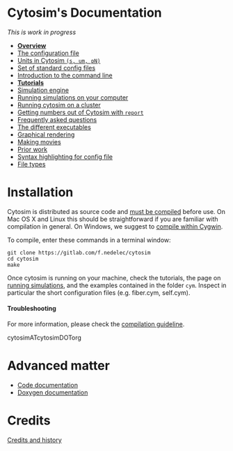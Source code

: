 # Cytosim's Documentation

*This is work in progress*

*  [**Overview**](main/overview.md)
*  [The configuration file](sim/config.md)
*  [Units in Cytosim `(s, um, pN)`](sim/units.md)
*  [Set of standard config files](main/examples.md)
*  [Introduction to the command line](main/starter.md)
*  [**Tutorials**](tutorials/index.md)
*  [Simulation engine](sim/index.md)
*  [Running simulations on your computer](main/runs.md)
*  [Running cytosim on a cluster](main/run_slurm.md)
*  [Getting numbers out of Cytosim with `report`](sim/report.md)
*  [Frequently asked questions](main/faq.md)
*  [The different executables](main/executables.md)
*  [Graphical rendering](sim/graphics.md)
*  [Making movies](main/movies.md)
*  [Prior work](examples/index.md)
*  [Syntax highlighting for config file](https://github.com/manulera/cytosimGrammar)
*  [File types](main/file_types.md)

# Installation

Cytosim is distributed as source code and [must be compiled](compile/index.md) before use. On Mac OS X and Linux this should be straightforward if you are familiar with compilation in general. On Windows, we suggest to [compile within Cygwin](compile/cygwin.md).

To compile, enter these commands in a terminal window:

	git clone https://gitlab.com/f.nedelec/cytosim
	cd cytosim
	make

Once cytosim is running on your machine, check the tutorials, the page on [running simulations](main/runs.md), and the examples contained in the folder `cym`. Inspect in particular the short configuration files (e.g. fiber.cym, self.cym). 

#### Troubleshooting

For more information, please check the [compilation guideline](compile/index.md).  

cytosimATcytosimDOTorg

# Advanced matter

*  [Code documentation](code/index.md)
*  [Doxygen documentation](doc/code/doxygen/index.html)

# Credits

[Credits and history](main/credits.md)


